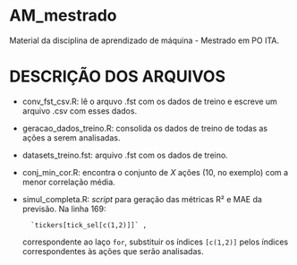 # AM_mestrado
Material da disciplina de aprendizado de máquina - Mestrado em PO ITA.

# DESCRIÇÃO DOS ARQUIVOS

- conv_fst_csv.R: lê o arquvo .fst com os dados de treino e escreve um arquivo .csv com esses dados.
- geracao_dados_treino.R: consolida os dados de treino de todas as ações a serem analisadas.
- datasets_treino.fst: arquivo .fst com os dados de treino.
- conj_min_cor.R: encontra o conjunto de *X* ações (10, no exemplo) com a menor correlação média.
- simul_completa.R: *script* para geração das métricas R² e MAE da previsão. Na linha 169:

        `tickers[tick_sel[c(1,2)]]` ,
  
  correspondente ao laço `for`, substituir os índices `[c(1,2)]` pelos índices correspondentes às ações que serão analisadas.
